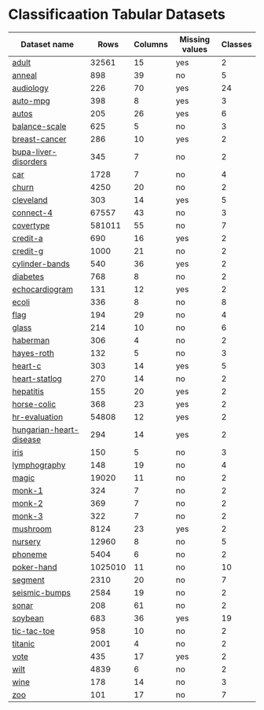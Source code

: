 # Classificaation Tabular Datasets

| Dataset name                                                                                            | Rows    | Columns | Missing values | Classes |
| ------------------------------------------------------------------------------------------------------- | ------- | ------- | -------------- | ------- |
| [adult](https://archive.ics.uci.edu/ml/datasets/adult/)                                                 | 32561   | 15      | yes            | 2       |
| [anneal](https://archive.ics.uci.edu/ml/datasets/Annealing)                                             | 898     | 39      | no             | 5       |
| [audiology](https://archive.ics.uci.edu/ml/datasets/Audiology+%28Standardized%29)                       | 226     | 70      | yes            | 24      |
| [auto-mpg](https://archive.ics.uci.edu/ml/datasets/auto+mpg)                                            | 398     | 8       | yes            | 3       |
| [autos](https://archive.ics.uci.edu/ml/datasets/Automobile)                                             | 205     | 26      | yes            | 6       |
| [balance-scale](https://archive.ics.uci.edu/ml/datasets/balance+scale)                                  | 625     | 5       | no             | 3       |
| [breast-cancer](<https://archive.ics.uci.edu/ml/datasets/breast+cancer+wisconsin+(diagnostic)>)         | 286     | 10      | yes            | 2       |
| [bupa-liver-disorders](https://archive.ics.uci.edu/ml/datasets/liver+disorders)                         | 345     | 7       | no             | 2       |
| [car](https://archive.ics.uci.edu/ml/datasets/Car+Evaluation)                                           | 1728    | 7       | no             | 4       |
| [churn](https://www.kaggle.com/competitions/customer-churn-prediction-2020/data)                        | 4250    | 20      | no             | 2       |
| [cleveland](https://archive.ics.uci.edu/ml/datasets/heart+disease)                                      | 303     | 14      | yes            | 5       |
| [connect-4](http://archive.ics.uci.edu/ml/datasets/connect-4)                                           | 67557   | 43      | no             | 3       |
| [covertype](https://archive.ics.uci.edu/ml/datasets/Covertype?ref=datanews.io)                          | 581011  | 55      | no             | 7       |
| [credit-a](https://archive.ics.uci.edu/ml/datasets/Credit+Approval)                                     | 690     | 16      | yes            | 2       |
| [credit-g](https://archive.ics.uci.edu/ml/datasets/Statlog+%28German+Credit+Data%29)                    | 1000    | 21      | no             | 2       |
| [cylinder-bands](https://archive.ics.uci.edu/ml/datasets/Cylinder+Bands)                                | 540     | 36      | yes            | 2       |
| [diabetes](https://archive.ics.uci.edu/ml/datasets/Diabetes)                                            | 768     | 8       | no             | 2       |
| [echocardiogram](https://archive.ics.uci.edu/ml/datasets/Echocardiogram)                                | 131     | 12      | yes            | 2       |
| [ecoli](https://archive.ics.uci.edu/ml/datasets/ecoli)                                                  | 336     | 8       | no             | 8       |
| [flag](https://archive.ics.uci.edu/ml/datasets/Flags)                                                   | 194     | 29      | no             | 4       |
| [glass](https://archive.ics.uci.edu/ml/datasets/glass+identification)                                   | 214     | 10      | no             | 6       |
| [haberman](https://archive.ics.uci.edu/ml/datasets/haberman's+survival)                                 | 306     | 4       | no             | 2       |
| [hayes-roth](https://archive.ics.uci.edu/ml/datasets/Hayes-Roth)                                        | 132     | 5       | no             | 3       |
| [heart-c](https://archive.ics.uci.edu/ml/datasets/Heart+Disease)                                        | 303     | 14      | yes            | 5       |
| [heart-statlog](<https://archive.ics.uci.edu/ml/datasets/statlog+(heart)>)                              | 270     | 14      | no             | 2       |
| [hepatitis](https://archive.ics.uci.edu/ml/datasets/hepatitis)                                          | 155     | 20      | yes            | 2       |
| [horse-colic](https://archive.ics.uci.edu/ml/datasets/Horse+Colic)                                      | 368     | 23      | yes            | 2       |
| [hr-evaluation](https://www.kaggle.com/datasets/muhammadimran112233/employees-evaluation-for-promotion) | 54808   | 12      | yes            | 2       |
| [hungarian-heart-disease](https://archive.ics.uci.edu/ml/datasets/Heart+Disease)                        | 294     | 14      | yes            | 2       |
| [iris](https://archive.ics.uci.edu/ml/datasets/iris)                                                    | 150     | 5       | no             | 3       |
| [lymphography](https://archive.ics.uci.edu/ml/datasets/Lymphography)                                    | 148     | 19      | no             | 4       |
| [magic](https://archive.ics.uci.edu/ml/datasets/magic+gamma+telescope)                                  | 19020   | 11      | no             | 2       |
| [monk-1](https://archive.ics.uci.edu/ml/datasets/MONK's+Problems)                                       | 324     | 7       | no             | 2       |
| [monk-2](https://archive.ics.uci.edu/ml/datasets/MONK's+Problems)                                       | 369     | 7       | no             | 2       |
| [monk-3](https://archive.ics.uci.edu/ml/datasets/MONK's+Problems)                                       | 322     | 7       | no             | 2       |
| [mushroom](https://archive.ics.uci.edu/ml/datasets/mushroom)                                            | 8124    | 23      | yes            | 2       |
| [nursery](https://archive.ics.uci.edu/ml/datasets/nursery)                                              | 12960   | 8       | no             | 5       |
| [phoneme](https://www.openml.org/search?type=data&sort=runs&id=1489&status=active)                      | 5404    | 6       | no             | 2       |
| [poker-hand](https://archive.ics.uci.edu/ml/datasets/Poker+Hand)                                        | 1025010 | 11      | no             | 10      |
| [segment](https://archive.ics.uci.edu/ml/datasets/image+segmentation)                                   | 2310    | 20      | no             | 7       |
| [seismic-bumps](https://archive.ics.uci.edu/ml/datasets/seismic-bumps)                                  | 2584    | 19      | no             | 2       |
| [sonar](<http://archive.ics.uci.edu/ml/datasets/connectionist+bench+(sonar,+mines+vs.+rocks)>)          | 208     | 61      | no             | 2       |
| [soybean](<https://archive.ics.uci.edu/ml/datasets/Soybean+(Large)>)                                    | 683     | 36      | yes            | 19      |
| [tic-tac-toe](https://archive.ics.uci.edu/ml/datasets/Tic-Tac-Toe+Endgame)                              | 958     | 10      | no             | 2       |
| [titanic](https://www.kaggle.com/c/titanic)                                                             | 2001    | 4       | no             | 2       |
| [vote](https://archive.ics.uci.edu/ml/datasets/congressional+voting+records)                            | 435     | 17      | yes            | 2       |
| [wilt](https://archive.ics.uci.edu/ml/datasets/wilt)                                                    | 4839    | 6       | no             | 2       |
| [wine](https://archive.ics.uci.edu/ml/datasets/wine)                                                    | 178     | 14      | no             | 3       |
| [zoo](https://archive.ics.uci.edu/ml/datasets/zoo)                                                      | 101     | 17      | no             | 7       |
